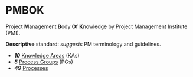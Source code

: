 # PMBOK

**P**roject **M**anagement **B**ody **O**f **K**nowledge by Project Management Institute (PMI).

**Descriptive** standard: _suggests_ PM terminology and guidelines.

- **_10_** [Knowledge Areas](pmbok/knowledge-areas.md) (KAs)
- **_5_** [Process Groups](pmbok/process-groups.md) (PGs)
- **_49_** [Processes](pmbok/processes.md)
